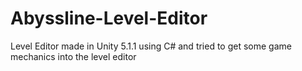 # Abyssline-Level-Editor

Level Editor made in Unity 5.1.1 using C# and tried to get some game mechanics into the level editor
